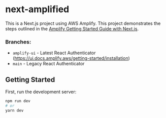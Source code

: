 # next-amplified

This is a Next.js project using AWS Amplify. This project demonstrates the steps outlined in the [Amplify Getting Started Guide with Next.js](https://docs.amplify.aws/start/q/integration/next/).

### Branches:

- `amplify-ui` - Latest React Authenticator (https://ui.docs.amplify.aws/getting-started/installation)
- `main` - Legacy React Authenticator

## Getting Started

First, run the development server:

```bash
npm run dev
# or
yarn dev
```
